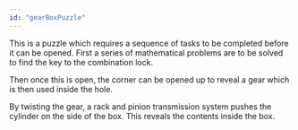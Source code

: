 ```yaml
---
id: "gearBoxPuzzle"
---
```


This is a puzzle which requires a sequence of tasks to be completed before it can be opened. First a series of mathematical problems are to be solved to find the key to the combination lock.

Then once this is open, the corner can be opened up to reveal a gear which is then used inside the hole.

By twisting the gear, a rack and pinion transmission system pushes the cylinder on the side of the box. This reveals the contents inside the box.
